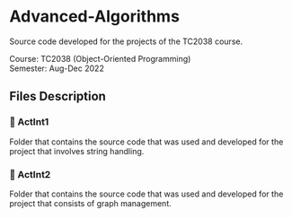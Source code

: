 # Advanced-Algorithms

Source code developed for the projects of the TC2038 course.

Course: TC2038 (Object-Oriented Programming)
<br>
Semester: Aug-Dec 2022

## Files Description

### 📁 ActInt1

Folder that contains the source code that was used and developed for the project that involves string handling.

### 📁 ActInt2

Folder that contains the source code that was used and developed for the project that consists of graph management.
